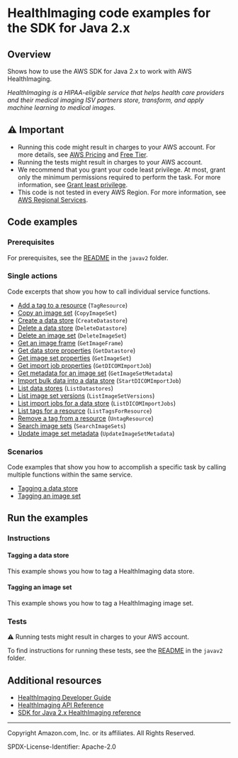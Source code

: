 # HealthImaging code examples for the SDK for Java 2.x

## Overview

Shows how to use the AWS SDK for Java 2.x to work with AWS HealthImaging.

<!--custom.overview.start-->
<!--custom.overview.end-->

_HealthImaging is a HIPAA-eligible service that helps health care providers and their medical imaging ISV partners store, transform, and apply machine learning to medical images._

## ⚠ Important

* Running this code might result in charges to your AWS account. For more details, see [AWS Pricing](https://aws.amazon.com/pricing/?aws-products-pricing.sort-by=item.additionalFields.productNameLowercase&aws-products-pricing.sort-order=asc&awsf.Free%20Tier%20Type=*all&awsf.tech-category=*all) and [Free Tier](https://aws.amazon.com/free/?all-free-tier.sort-by=item.additionalFields.SortRank&all-free-tier.sort-order=asc&awsf.Free%20Tier%20Types=*all&awsf.Free%20Tier%20Categories=*all).
* Running the tests might result in charges to your AWS account.
* We recommend that you grant your code least privilege. At most, grant only the minimum permissions required to perform the task. For more information, see [Grant least privilege](https://docs.aws.amazon.com/IAM/latest/UserGuide/best-practices.html#grant-least-privilege).
* This code is not tested in every AWS Region. For more information, see [AWS Regional Services](https://aws.amazon.com/about-aws/global-infrastructure/regional-product-services).

<!--custom.important.start-->
<!--custom.important.end-->

## Code examples

### Prerequisites

For prerequisites, see the [README](../../README.md#Prerequisites) in the `javav2` folder.


<!--custom.prerequisites.start-->
<!--custom.prerequisites.end-->

### Single actions

Code excerpts that show you how to call individual service functions.

- [Add a tag to a resource](src/main/java/com/example/medicalimaging/TagResource.java#L60) (`TagResource`)
- [Copy an image set](src/main/java/com/example/medicalimaging/CopyImageSet.java#L70) (`CopyImageSet`)
- [Create a data store](src/main/java/com/example/medicalimaging/CreateDatastore.java#L57) (`CreateDatastore`)
- [Delete a data store](src/main/java/com/example/medicalimaging/DeleteDatastore.java#L55) (`DeleteDatastore`)
- [Delete an image set](src/main/java/com/example/medicalimaging/DeleteImageSet.java#L58) (`DeleteImageSet`)
- [Get an image frame](src/main/java/com/example/medicalimaging/GetImageFrame.java#L67) (`GetImageFrame`)
- [Get data store properties](src/main/java/com/example/medicalimaging/GetDatastore.java#L60) (`GetDatastore`)
- [Get image set properties](src/main/java/com/example/medicalimaging/GetImageSet.java#L68) (`GetImageSet`)
- [Get import job properties](src/main/java/com/example/medicalimaging/GetDicomImportJob.java#L84) (`GetDICOMImportJob`)
- [Get metadata for an image set](src/main/java/com/example/medicalimaging/GetImageSet.java#L68) (`GetImageSetMetadata`)
- [Import bulk data into a data store](src/main/java/com/example/medicalimaging/StartDicomImportJob.java#L67) (`StartDICOMImportJob`)
- [List data stores](src/main/java/com/example/medicalimaging/ListDatastores.java#L51) (`ListDatastores`)
- [List image set versions](src/main/java/com/example/medicalimaging/ListImageSetVersions.java#L66) (`ListImageSetVersions`)
- [List import jobs for a data store](src/main/java/com/example/medicalimaging/ListDicomImportJobs.java#L63) (`ListDICOMImportJobs`)
- [List tags for a resource](src/main/java/com/example/medicalimaging/ListTagsForResource.java#L61) (`ListTagsForResource`)
- [Remove a tag from a resource](src/main/java/com/example/medicalimaging/UntagResource.java#L60) (`UntagResource`)
- [Search image sets](src/main/java/com/example/medicalimaging/SearchImageSets.java#L128) (`SearchImageSets`)
- [Update image set metadata](src/main/java/com/example/medicalimaging/UpdateImageSetMetadata.java#L78) (`UpdateImageSetMetadata`)

### Scenarios

Code examples that show you how to accomplish a specific task by calling multiple
functions within the same service.

- [Tagging a data store](src/main/java/com/example/medicalimaging/TaggingDatastores.java)
- [Tagging an image set](src/main/java/com/example/medicalimaging/TaggingImageSets.java)


<!--custom.examples.start-->
<!--custom.examples.end-->

## Run the examples

### Instructions


<!--custom.instructions.start-->
<!--custom.instructions.end-->



#### Tagging a data store

This example shows you how to tag a HealthImaging data store.


<!--custom.scenario_prereqs.medical-imaging_tagging_datastores.start-->
<!--custom.scenario_prereqs.medical-imaging_tagging_datastores.end-->


<!--custom.scenarios.medical-imaging_tagging_datastores.start-->
<!--custom.scenarios.medical-imaging_tagging_datastores.end-->

#### Tagging an image set

This example shows you how to tag a HealthImaging image set.


<!--custom.scenario_prereqs.medical-imaging_tagging_imagesets.start-->
<!--custom.scenario_prereqs.medical-imaging_tagging_imagesets.end-->


<!--custom.scenarios.medical-imaging_tagging_imagesets.start-->
<!--custom.scenarios.medical-imaging_tagging_imagesets.end-->

### Tests

⚠ Running tests might result in charges to your AWS account.


To find instructions for running these tests, see the [README](../../README.md#Tests)
in the `javav2` folder.



<!--custom.tests.start-->
<!--custom.tests.end-->

## Additional resources

- [HealthImaging Developer Guide](https://docs.aws.amazon.com/healthimaging/latest/devguide/what-is.html)
- [HealthImaging API Reference](https://docs.aws.amazon.com/healthimaging/latest/APIReference/Welcome.html)
- [SDK for Java 2.x HealthImaging reference](https://sdk.amazonaws.com/java/api/latest/software/amazon/awssdk/services/medical-imaging/package-summary.html)

<!--custom.resources.start-->
<!--custom.resources.end-->

---

Copyright Amazon.com, Inc. or its affiliates. All Rights Reserved.

SPDX-License-Identifier: Apache-2.0